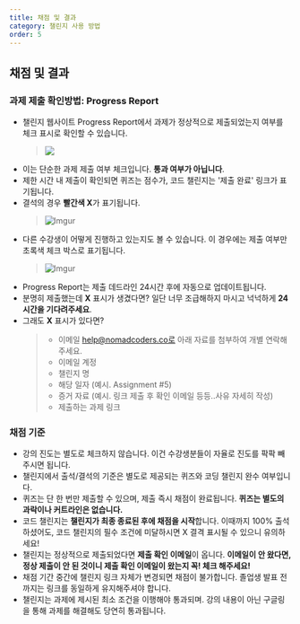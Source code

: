 ```yaml
---
title: 채점 및 결과
category: 챌린지 사용 방법
order: 5
---
```


## 채점 및 결과

### 과제 제출 확인방법: Progress Report

- 챌린지 웹사이트 Progress Report에서 과제가 정상적으로 제출되었는지 여부를 체크 표시로 확인할 수 있습니다.
  > ![](https://i.ibb.co/Jr29my5/Screen-Shot-2022-07-01-at-4-23-39-PM.png)
- 이는 단순한 과제 제출 여부 체크입니다. **통과 여부가 아닙니다**.
- 제한 시간 내 제출이 확인되면 퀴즈는 점수가, 코드 챌린지는 '제출 완료' 링크가 표기됩니다.
- 결석의 경우 **빨간색 X**가 표기됩니다.
  > ![Imgur](https://i.ibb.co/PjfMWVK/Group-19-1.png)
- 다른 수강생이 어떻게 진행하고 있는지도 볼 수 있습니다. 이 경우에는 제출 여부만 초록색 체크 박스로 표기됩니다.
  > ![Imgur](https://i.ibb.co/0rRV7kt/image.png)
- Progress Report는 제출 데드라인 24시간 후에 자동으로 업데이트됩니다.
- 분명히 제출했는데 **X** 표시가 생겼다면? 일단 너무 조급해하지 마시고 넉넉하게 **24시간을 기다려주세요**.
- 그래도 **X** 표시가 있다면?
  > - 이메일 help@nomadcoders.co로 아래 자료를 첨부하여 개별 연락해 주세요.
  > - 이메일 계정
  > - 챌린지 명
  > - 해당 일자 (예시. Assignment #5)
  > - 증거 자료 (예시. 링크 제출 후 확인 이메일 등등..사유 자세히 작성)
  > - 제출하는 과제 링크

### 채점 기준

- 강의 진도는 별도로 체크하지 않습니다. 이건 수강생분들이 자율로 진도를 팍팍 빼주시면 됩니다.
- 챌린지에서 출석/결석의 기준은 별도로 제공되는 퀴즈와 코딩 챌린지 완수 여부입니다.
- 퀴즈는 단 한 번만 제출할 수 있으며, 제출 즉시 채점이 완료됩니다. **퀴즈는 별도의 과락이나 커트라인은 없습니다.**
- 코드 챌린지는 **챌린지가 최종 종료된 후에 채점을 시작**합니다. 이때까지 100% 출석하셨어도, 코드 챌린지의 필수 조건에 미달하시면 X 결격 표시될 수 있으니 유의하세요!
- 챌린지는 정상적으로 제출되었다면 **제출 확인 이메일**이 옵니다. **이메일이 안 왔다면, 정상 제출이 안 된 것이니 제출 확인 이메일이 왔는지 꼭! 체크 해주세요!**
- 채점 기간 중간에 챌린지 링크 자체가 변경되면 채점이 불가합니다. 졸업생 발표 전까지는 링크를 동일하게 유지해주셔야 합니다.
- 챌린지는 과제에 제시된 최소 조건을 이행해야 통과되며. 강의 내용이 아닌 구글링을 통해 과제를 해결해도 당연히 통과됩니다.
